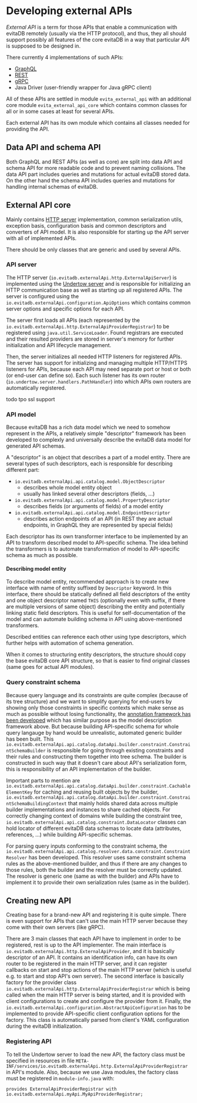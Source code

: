 # Developing external APIs

_External API_ is a term for those APIs that enable a communication with evitaDB remotely (usually via the HTTP protocol),
and thus, they all should support possibly all features of the core evitaDB in a way that particular API is supposed to be designed in.

There currently 4 implementations of such APIs:

- [GraphQL](graphql-api.md)
- [REST](rest-api.md)
- [gRPC](grpc-api.md)
- Java Driver (user-friendly wrapper for Java gRPC client)

All of these APIs are settled in module `evita_external_api` with an additional core module `evita_external_api_core` which
contains common classes for all or in some cases at least for several APIs.

Each external API has its own module which contains all classes needed for providing the API. 

## Data API and schema API

Both GraphQL and REST APIs (as well as core) are split into data API and schema API for more readable code and to
prevent naming collisions. The data API part includes queries and mutations for actual evitaDB stored data.
On the other hand the schema API includes queries and mutations for handling internal schemas of evitaDB.

## External API core

Mainly contains [HTTP server](#api-server) implementation, common serialization utils, exception basis, 
configuration basis and common descriptors and converters of API model.
It is also responsible for starting up the API server with all of implemented APIs.

There should be only classes that are generic and used by several APIs.

### API server

The HTTP server (`io.evitadb.externalApi.http.ExternalApiServer`) is implemented using the 
[Undertow server](https://undertow.io/documentation.html) and is responsible
for initializing an HTTP communication base as well as starting up all registered APIs. The server is configured
using the `io.evitadb.externalApi.configuration.ApiOptions` which contains common server options and specific options
for each API.

The server first loads all APIs (each represented by the `io.evitadb.externalApi.http.ExternalApiProviderRegistrar`) 
to be registered using `java.util.ServiceLoader`. Found registrars are executed and their resulted providers are
stored in server's memory for further initialization and API lifecycle management.

Then, the server initializes all needed HTTP listeners for registered APIs. The server has support for initializing and
managing multiple HTTP/HTTPS listeners for APIs, because each API may
need separate port or host or both (or end-user can define so). Each such listener has its own router 
(`io.undertow.server.handlers.PathHandler`) into which APIs own routers are automatically registered.

todo tpo ssl support

### API model

Because evitaDB has a rich data model which we need to somehow represent in the APIs, a relatively simple "descriptor" framework
has been developed to complexly and universally describe the evitaDB data model for generated API schemas. 

A "descriptor" is an object that describes a part of a model entity. There are several types of such descriptors, each
is responsible for describing different part:

- `io.evitadb.externalApi.api.catalog.model.ObjectDescriptor`
  - describes whole model entity object
  - usually has linked several other descriptors (fields, ...)
- `io.evitadb.externalApi.api.catalog.model.PropertyDescriptor`
  - describes fields (or arguments of fields) of a model entity
- `io.evitadb.externalApi.api.catalog.model.EndpointDescriptor`
  - describes action endpoints of an API (in REST they are actual endpoints, in GraphQL they are represented by special fields)

Each descriptor has its own transformer interface to be implemented by an API to transform described model to API-specific
schema. The idea behind the transformers is to automate transformation of model to API-specific schema as much as possible.

#### Describing model entity

To describe model entity, recommended approach is to create new interface with name of entity suffixed by `Descriptor` keyword.
In this interface, there should be statically defined all field descriptors of the entity and one object descriptor
named `THIS` (optionally even with suffix, if there are multiple versions of same object) describing the entity
and potentially linking static field descriptors. This is useful for self-documentation of the model and can automate
building schema in API using above-mentioned transformers.

Described entities can reference each other using type descriptors, which further helps with automation of schema generation.

When it comes to structuring entity descriptors, the structure should copy the base evitaDB core API structure, so that is
easier to find original classes (same goes for actual API modules).

### Query constraint schema

Because query language and its constraints are quite complex (because of its tree structure) and we want to simplify
querying for end-users by showing only those constraints in specific contexts which make sense as much as possible without losing functionality,
the [annotation framework has been developed](../query/query_constraint_description_framework.md) which has similar purpose
as the model description framework above. But because building API-specific schema for whole query langauge by hand
would be unrealistic, automated generic builder has been built. This `io.evitadb.externalApi.api.catalog.dataApi.builder.constraint.ConstraintSchemaBuilder`
is responsible for going through existing constraints and their rules and constructing them together into tree schema.
The builder is constructed in such way that it doesn't care about API's serialization form, this is responsibility of 
an API implementation of the builder.

Important parts to mention are `io.evitadb.externalApi.api.catalog.dataApi.builder.constraint.CachableElementKey` for
caching and reusing built objects by the builder, `io.evitadb.externalApi.api.catalog.dataApi.builder.constraint.ConstraintSchemaBuildingContext` 
that mainly holds shared data across multiple builder implementations and instances to share cached objects.
For correctly changing context of domains while building the constraint tree, `io.evitadb.externalApi.api.catalog.constraint.DataLocator`
classes can hold locator of different evitaDB data schemas to locate data (attributes, references, ...) while building
API-specific schemas.

For parsing query inputs conforming to the constraint schema, the `io.evitadb.externalApi.api.catalog.resolver.data.constraint.ConstraintResolver`
has been developed. This resolver uses same constraint schema rules as the above-mentioned builder, and thus if there
are any changes to those rules, both the builder and the resolver must be correctly updated.
The resolver is generic one (same as with the builder) and APIs have to implement it to provide their own serialization
rules (same as in the builder).

## Creating new API

Creating base for a brand-new API and registering it is quite simple. There is even support for APIs that can't use
the main HTTP server because they come with their own servers (like gRPC).

There are 3 main classes that each API have to implement in order to be registered, rest is up to the API implementer.
The main interface is `io.evitadb.externalApi.http.ExternalApiProvider`, and it is basically descriptor of an API. It contains
an identification info, can have its own router to be registered in the main HTTP server, and it can register callbacks
on start and stop actions of the main HTTP server (which is useful e.g. to start and stop API's own server).
The second interface is basically factory for the provider class `io.evitadb.externalApi.http.ExternalApiProviderRegistrar`
which is being called when the main HTTP server is being started, and it is provided with client configurations to create
and configure the provider from it.
Finally, the `io.evitadb.externalApi.configuration.AbstractApiConfiguration` has to be implemented to provide
API-specific client configuration options for the factory. This class is automatically parsed from
client's YAML configuration during the evitaDB initialization.

### Registering API

To tell the Undertow server to load the new API, the factory class must be specified in resources in file 
`META-INF/services/io.evitadb.externalApi.http.ExternalApiProviderRegistrar` in API's module. Also, because we use 
Java modules, the factory class must be registered in `module-info.java` with:

```
provides ExternalApiProviderRegistrar with io.evitadb.externalApi.myApi.MyApiProviderRegistrar;
```